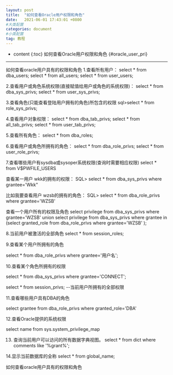 ```yaml
---
layout: post
title:  "如何查看Oracle用户权限和角色"
date:   2021-06-01 17:43:01 +0800
#大类配置
categories: document
#小类配置
tag: 教程
---
```


* content
{:toc}
如何查看Oracle用户权限和角色				{#oracle_user_pri}
------------------------

如何查看oracle用户具有的权限和角色
1.查看所有用户：
select * from dba_users;
select * from all_users;
select * from user_users;

2.查看用户或角色系统权限(直接赋值给用户或角色的系统权限)：
select * from dba_sys_privs;
select * from user_sys_privs;

3.查看角色(只能查看登陆用户拥有的角色)所包含的权限
sql>select * from role_sys_privs;

4.查看用户对象权限：
select * from dba_tab_privs;
select * from all_tab_privs;
select * from user_tab_privs;

5.查看所有角色：
select * from dba_roles;

6.查看用户或角色所拥有的角色：
select * from dba_role_privs;
select * from user_role_privs;

7.查看哪些用户有sysdba或sysoper系统权限(查询时需要相应权限)
select * from V$PWFILE_USERS

查看某一用户 wkk的拥有的权限：
SQL> select * from dba_sys_privs where grantee='Wkk"

比如我要查看用户 wzsb的拥有的角色：
SQL> select * from dba_role_privs where grantee='WZSB'

查看一个用户所有的权限及角色
select privilege from dba_sys_privs where grantee='WZSB'
union
select privilege from dba_sys_privs where grantee in 
(select granted_role from dba_role_privs where grantee='WZSB' );

8.当前用户被激活的全部角色
  select * from session_roles;

9.查看某个用户所拥有的角色

select * from dba_role_privs where grantee='用户名';

10.查看某个角色所拥有的权限

select * from dba_sys_privs where grantee='CONNECT';

select * from session_privs; --当前用户所拥有的全部权限

11.查看哪些用户具有DBA的角色

select grantee from dba_role_privs where granted_role='DBA'

12.查看Oracle提供的系统权限

select name from sys.system_privilege_map

13. 查询当前用户可以访问的所有数据字典视图。 
select * from dict where comments like '%grant%';

14.显示当前数据库的全称
select * from global_name;

如何查看oracle用户具有的权限和角色
